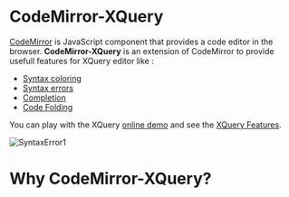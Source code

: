 CodeMirror-XQuery
=================

[CodeMirror](https://github.com/marijnh/CodeMirror) is JavaScript component that provides a code editor in the browser. **CodeMirror-XQuery** is an extension of CodeMirror to provide usefull features for 
XQuery editor like : 

* [Syntax coloring](https://github.com/angelozerr/CodeMirror-XQuery/wiki/Syntax-Coloring)
* [Syntax errors](https://github.com/angelozerr/CodeMirror-XQuery/wiki/Syntax-Errors)
* [Completion](https://github.com/angelozerr/CodeMirror-XQuery/wiki/Completion)
* [Code Folding](https://github.com/angelozerr/CodeMirror-XQuery/wiki/Folding)

You can play with the XQuery [online demo](http://codemirror-java.opensagres.cloudbees.net/xquery.html) and see 
the [XQuery Features](https://github.com/angelozerr/CodeMirror-XQuery/wiki/Features).

![SyntaxError1](https://github.com/angelozerr/CodeMirror-XQuery/wiki/images/XQueryEditor.png)

# Why CodeMirror-XQuery?
